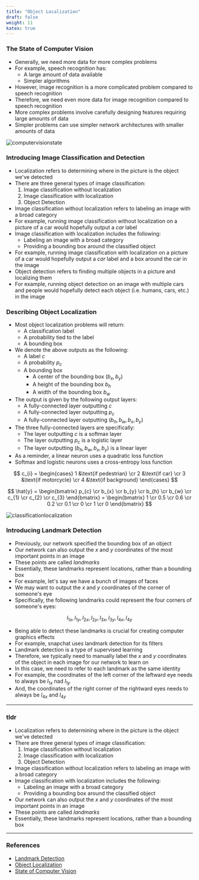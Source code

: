 ```yaml
---
title: "Object Localization"
draft: false
weight: 11
katex: true
---
```


### The State of Computer Vision
- Generally, we need more data for more complex problems
- For example, speech recognition has:
	- A large amount of data available
	- Simpler algorithms
- However, image recognition is a more complicated problem compared to speech recognition
- Therefore, we need even more data for image recognition compared to speech recognition
- More complex problems involve carefully designing features requiring large amounts of data
- Simpler problems can use simpler network architectures with smaller amounts of data

![computervisionstate](/img/computer_vision.svg)

### Introducing Image Classification and Detection
- Localization refers to determining where in the picture is the object we've detected
- There are three general types of image classification:
	1. Image classification without localization
	2. Image classification with localization
	3. Object Detection
- Image classification without localization refers to labeling an image with a broad category
- For example, running image classification without localization on a picture of a car would hopefully output a *car* label
- Image classification with localization includes the following:
	- Labeling an image with a broad category
	- Providing a bounding box around the classified object
- For example, running image classification with localization on a picture of a car would hopefully output a *car* label and a box around the car in the image
- Object detection refers to finding multiple objects in a picture and localizing them
- For example, running object detection on an image with multiple cars and people would hopefully detect each object (i.e. humans, cars, etc.) in the image

### Describing Object Localization
- Most object localization problems will return:
	- A classification label
	- A probability tied to the label
	- A bounding box 
- We denote the above outputs as the following:
	- A label $c$
	- A probability $p_{c}$
	- A bounding box
		- A center of the bounding box $(b_{x}, b_{y})$
		- A height of the bounding box $b_{h}$
		- A width of the bounding box $b_{w}$
- The output is given by the following output layers:
	- A fully-connected layer outputting $c$
	- A fully-connected layer outputting $p_{c}$
	- A fully-connected layer outputting $(b_{h}, b_{w}, b_{x}, b_{y})$
- The three fully-connected layers are specifically:
	- The layer outputting $c$ is a softmax layer
	- The layer outputting $p_{c}$ is a logistic layer
	- The layer outputting $(b_{h}, b_{w}, b_{x}, b_{y})$ is a linear layer
- As a reminder, a linear neuron uses a quadratic loss function
- Softmax and logistic neurons uses a cross-entropy loss function

$$ c_{i} = \begin{cases} 1 &\text{if pedestrian} \cr 2 &\text{if car} \cr 3 &\text{if motorcycle} \cr 4 &\text{if background} \end{cases} $$

$$ \hat{y} = \begin{bmatrix} p_{c} \cr b_{x} \cr b_{y} \cr b_{h} \cr b_{w} \cr c_{1} \cr c_{2} \cr c_{3} \end{bmatrix} = \begin{bmatrix} 1 \cr 0.5 \cr 0.6 \cr 0.2 \cr 0.1 \cr 0 \cr 1 \cr 0 \end{bmatrix} $$

![classificationlocalization](/img/localization.svg)

### Introducing Landmark Detection
- Previously, our network specified the bounding box of an object
- Our network can also output the $x$ and $y$ coordinates of the most important points in an image
- These points are called *landmarks*
- Essentially, these landmarks represent locations, rather than a bounding box
- For example, let's say we have a bunch of images of faces
- We may want to output the $x$ and $y$ coordinates of the corner of someone's eye
- Specifically, the following landmarks could represent the four corners of someone's eyes:

$$ l_{1x}, l_{1y}, l_{2x}, l_{2y}, l_{3x}, l_{3y}, l_{4x}, l_{4y} $$

- Being able to detect these landmarks is crucial for creating computer graphics effects
- For example, snapchat uses landmark detection for its filters
- Landmark detection is a type of supervised learning
- Therefore, we typically need to manually label the $x$ and $y$ coordinates of the object in each image for our network to learn on
- In this case, we need to refer to each landmark as the same identity
- For example, the coordinates of the left corner of the leftward eye needs to always be $l_{1x}$ nad $l_{1y}$
- And, the coordinates of the right corner of the rightward eyes needs to always be $l_{4x}$ and $l_{4y}$

---

### tldr
- Localization refers to determining where in the picture is the object we've detected
- There are three general types of image classification:
	1. Image classification without localization
	2. Image classification with localization
	3. Object Detection
- Image classification without localization refers to labeling an image with a broad category
- Image classification with localization includes the following:
	- Labeling an image with a broad category
	- Providing a bounding box around the classified object
- Our network can also output the $x$ and $y$ coordinates of the most important points in an image
- These points are called *landmarks*
- Essentially, these landmarks represent locations, rather than a bounding box

---

### References
- [Landmark Detection](https://www.youtube.com/watch?v=rRB9iymNy1w&list=PLkDaE6sCZn6Gl29AoE31iwdVwSG-KnDzF&index=24)
- [Object Localization](https://www.youtube.com/watch?v=GSwYGkTfOKk&list=PLkDaE6sCZn6Gl29AoE31iwdVwSG-KnDzF&index=23)
- [State of Computer Vision](https://www.youtube.com/watch?v=c3zw6KI6dLc&list=PLkDaE6sCZn6Gl29AoE31iwdVwSG-KnDzF&index=22)
